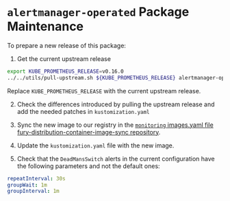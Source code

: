 # `alertmanager-operated` Package Maintenance

To prepare a new release of this package:

1. Get the current upstream release

```bash
export KUBE_PROMETHEUS_RELEASE=v0.16.0
../../utils/pull-upstream.sh ${KUBE_PROMETHEUS_RELEASE} alertmanager-operated
```

  Replace `KUBE_PROMETHEUS_RELEASE` with the current upstream release.

2. Check the differences introduced by pulling the upstream release and add the needed patches in `kustomization.yaml`

3. Sync the new image to our registry in the [`monitoring` images.yaml file fury-distribution-container-image-sync repository](https://github.com/sighupio/container-image-sync/blob/main/modules/monitoring/images.yml).

4. Update the `kustomization.yaml` file with the new image.

5. Check that the `DeadMansSwitch` alerts in the current configuration have the following parameters and not the default ones:

```yaml
repeatInterval: 30s
groupWait: 1m
groupInterval: 1m
```
